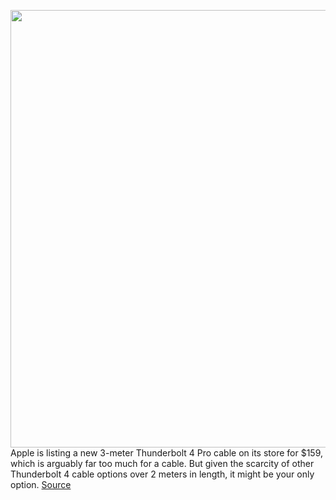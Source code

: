 <img src='https://cdn.vox-cdn.com/thumbor/slv0A14OwnoEoIlceu6RGU9HYKk=/0x0:766x510/1200x800/filters:focal(322x194:444x316)/cdn.vox-cdn.com/uploads/chorus_image/image/70597841/MWP02.0.jpg' width='700px' /><br/>
Apple is listing a new 3-meter Thunderbolt 4 Pro cable on its store for $159, which is arguably far too much for a cable. But given the scarcity of other Thunderbolt 4 cable options over 2 meters in length, it might be your only option.
<a href='https://www.theverge.com/2022/3/9/22968576/apple-3m-thunderbolt-4-cable'> Source <a/>